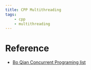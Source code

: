 ```yaml
---
title: CPP Multithreading
tags:
    - cpp
    - multithreading
---
```


# Reference
- [Bo Qian Concurrent Programing list](https://www.youtube.com/playlist?list=PL5jc9xFGsL8E12so1wlMS0r0hTQoJL74M)